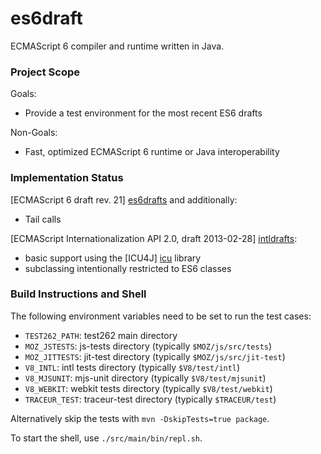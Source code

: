 es6draft
========

ECMAScript 6 compiler and runtime written in Java.

### Project Scope ###

Goals:
* Provide a test environment for the most recent ES6 drafts

Non-Goals:
* Fast, optimized ECMAScript 6 runtime or Java interoperability


### Implementation Status ###

[ECMAScript 6 draft rev. 21] [es6drafts] and additionally:
* Tail calls

[ECMAScript Internationalization API 2.0, draft 2013-02-28] [intldrafts]:
* basic support using the [ICU4J] [icu] library
* subclassing intentionally restricted to ES6 classes


### Build Instructions and Shell ###

The following environment variables need to be set to run the test cases:
* `TEST262_PATH`: test262 main directory
* `MOZ_JSTESTS`: js-tests directory (typically `$MOZ/js/src/tests`)
* `MOZ_JITTESTS`: jit-test directory (typically `$MOZ/js/src/jit-test`)
* `V8_INTL`: intl tests directory (typically `$V8/test/intl`)
* `V8_MJSUNIT`: mjs-unit directory (typically `$V8/test/mjsunit`)
* `V8_WEBKIT`: webkit tests directory (typically `$V8/test/webkit`)
* `TRACEUR_TEST`: traceur-test directory (typically `$TRACEUR/test`)
    
Alternatively skip the tests with `mvn -DskipTests=true package`. 

To start the shell, use `./src/main/bin/repl.sh`.


[es6drafts]: http://wiki.ecmascript.org/doku.php?id=harmony:specification_drafts "Draft Specification for ES.next"
[intldrafts]: http://wiki.ecmascript.org/doku.php?id=globalization:specification_drafts "Specification Drafts for ECMAScript Internationalization API"
[icu]: http://site.icu-project.org/
